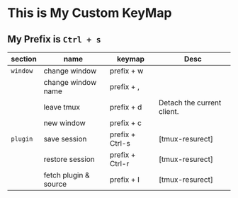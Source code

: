 # This is My Custom KeyMap


## My Prefix is `Ctrl + s`


| **section** | **name**              | **keymap**      | **Desc**                   |
| ---         | ---                   | ---             | ---                        |
| `window`    | change window         | prefix + w      |                            |
|             | change window name    | prefix + ,      |                            |
|             | leave tmux            | prefix + d      | Detach the current client. |
|             | new window            | prefix + c      |                            |
| `plugin`    | save session          | prefix + Ctrl-s | [tmux-resurect]            |
|             | restore session       | prefix + Ctrl-r | [tmux-resurect]            |
|             | fetch plugin & source | prefix + I      | [tmux-resurect]            |





